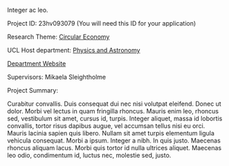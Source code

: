 Integer ac leo.

Project ID: 23hv093079
(You will need this ID for your application)

Research Theme: [Circular Economy](../themes/circular-economy.md)

UCL Host department: [Physics and Astronomy](../departments/physics-and-astronomy.md)

[Department Website](https://www.example.com/dept2)

Supervisors: Mikaela Sleightholme

Project Summary:

Curabitur convallis. Duis consequat dui nec nisi volutpat eleifend. Donec ut dolor. Morbi vel lectus in quam fringilla rhoncus. Mauris enim leo, rhoncus sed, vestibulum sit amet, cursus id, turpis. Integer aliquet, massa id lobortis convallis, tortor risus dapibus augue, vel accumsan tellus nisi eu orci. Mauris lacinia sapien quis libero. Nullam sit amet turpis elementum ligula vehicula consequat. Morbi a ipsum. Integer a nibh. In quis justo. Maecenas rhoncus aliquam lacus. Morbi quis tortor id nulla ultrices aliquet. Maecenas leo odio, condimentum id, luctus nec, molestie sed, justo.